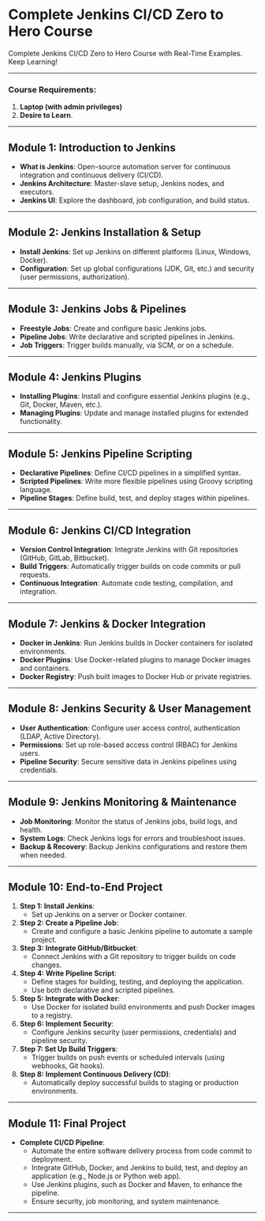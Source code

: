 # Complete Jenkins CI/CD Zero to Hero Course
Complete Jenkins CI/CD Zero to Hero Course with Real-Time Examples. Keep Learning!

---

### Course Requirements:
 1. **Laptop (with admin privileges)**
 2. **Desire to Learn**.

---

## **Module 1: Introduction to Jenkins**
- **What is Jenkins**: Open-source automation server for continuous integration and continuous delivery (CI/CD).
- **Jenkins Architecture**: Master-slave setup, Jenkins nodes, and executors.
- **Jenkins UI**: Explore the dashboard, job configuration, and build status.

---

## **Module 2: Jenkins Installation & Setup**
- **Install Jenkins**: Set up Jenkins on different platforms (Linux, Windows, Docker).
- **Configuration**: Set up global configurations (JDK, Git, etc.) and security (user permissions, authorization).

---

## **Module 3: Jenkins Jobs & Pipelines**
- **Freestyle Jobs**: Create and configure basic Jenkins jobs.
- **Pipeline Jobs**: Write declarative and scripted pipelines in Jenkins.
- **Job Triggers**: Trigger builds manually, via SCM, or on a schedule.

---

## **Module 4: Jenkins Plugins**
- **Installing Plugins**: Install and configure essential Jenkins plugins (e.g., Git, Docker, Maven, etc.).
- **Managing Plugins**: Update and manage installed plugins for extended functionality.
  
---

## **Module 5: Jenkins Pipeline Scripting**
- **Declarative Pipelines**: Define CI/CD pipelines in a simplified syntax.
- **Scripted Pipelines**: Write more flexible pipelines using Groovy scripting language.
- **Pipeline Stages**: Define build, test, and deploy stages within pipelines.

---

## **Module 6: Jenkins CI/CD Integration**
- **Version Control Integration**: Integrate Jenkins with Git repositories (GitHub, GitLab, Bitbucket).
- **Build Triggers**: Automatically trigger builds on code commits or pull requests.
- **Continuous Integration**: Automate code testing, compilation, and integration.

---

## **Module 7: Jenkins & Docker Integration**
- **Docker in Jenkins**: Run Jenkins builds in Docker containers for isolated environments.
- **Docker Plugins**: Use Docker-related plugins to manage Docker images and containers.
- **Docker Registry**: Push built images to Docker Hub or private registries.

---

## **Module 8: Jenkins Security & User Management**
- **User Authentication**: Configure user access control, authentication (LDAP, Active Directory).
- **Permissions**: Set up role-based access control (RBAC) for Jenkins users.
- **Pipeline Security**: Secure sensitive data in Jenkins pipelines using credentials.

---

## **Module 9: Jenkins Monitoring & Maintenance**
- **Job Monitoring**: Monitor the status of Jenkins jobs, build logs, and health.
- **System Logs**: Check Jenkins logs for errors and troubleshoot issues.
- **Backup & Recovery**: Backup Jenkins configurations and restore them when needed.

---

## **Module 10: End-to-End Project**
1. **Step 1: Install Jenkins**:
   - Set up Jenkins on a server or Docker container.
2. **Step 2: Create a Pipeline Job**:
   - Create and configure a basic Jenkins pipeline to automate a sample project.
3. **Step 3: Integrate GitHub/Bitbucket**:
   - Connect Jenkins with a Git repository to trigger builds on code changes.
4. **Step 4: Write Pipeline Script**:
   - Define stages for building, testing, and deploying the application.
   - Use both declarative and scripted pipelines.
5. **Step 5: Integrate with Docker**:
   - Use Docker for isolated build environments and push Docker images to a registry.
6. **Step 6: Implement Security**:
   - Configure Jenkins security (user permissions, credentials) and pipeline security.
7. **Step 7: Set Up Build Triggers**:
   - Trigger builds on push events or scheduled intervals (using webhooks, Git hooks).
8. **Step 8: Implement Continuous Delivery (CD)**:
   - Automatically deploy successful builds to staging or production environments.

---

## **Module 11: Final Project**
- **Complete CI/CD Pipeline**:
   - Automate the entire software delivery process from code commit to deployment.
   - Integrate GitHub, Docker, and Jenkins to build, test, and deploy an application (e.g., Node.js or Python web app).
   - Use Jenkins plugins, such as Docker and Maven, to enhance the pipeline.
   - Ensure security, job monitoring, and system maintenance.

---

